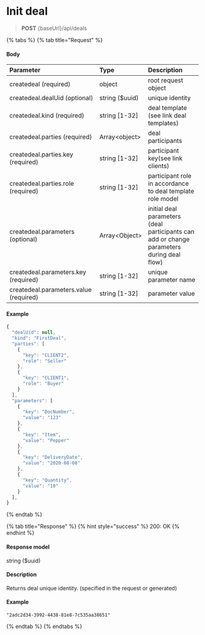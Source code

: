 # Init deal

> **POST** {baseUrl}/api/deals

{% tabs %}
{% tab title="Request" %}
#### Body

| Parameter | Type | Description |
| :--- | :--- | :--- |
| createdeal                                 \(required\) | object | root request object |
| createdeal.dealUid             \(optional\) | string \($uuid\) | unique identity |
| createdeal.kind        \(required\) | string \[1-32\] | deal template \(see link deal templates\) |
| createdeal.parties   \(required\) | Array&lt;object&gt; | deal participants |
| createdeal.parties.key \(required\) | string \[1-32\] | participant key\(see link clients\) |
| createdeal.parties.role \(required\) | string \[1-32\] | participant role in accordance to deal template role model |
| createdeal.parameters \(optional\) | Array&lt;Object&gt; | initial deal parameters \(deal participants can add or change parameters during deal flow\) |
| createdeal.parameters.key \(required\) | string \[1-32\] | unique parameter name  |
| createdeal.parameters.value \(required\) | string \[1-32\] | parameter value |

#### Example

```javascript
{
  "dealUid": null,
  "kind": "FirstDeal",
  "parties": [
    {
      "key": "CLIENT2",
      "role": "Seller"
    },
    {
      "key": "CLIENT1",
      "role": "Buyer"
    }
  ],
  "parameters": [
    {
      "key": "DocNumber",
      "value": "123"
    },
    {
      "key": "Item",
      "value": "Pepper"
    },
    {
      "key": "DeliveryDate",
      "value": "2020-08-08"
    },
    {
      "key": "Quantity",
      "value": "10"
    }
  ],
}
```
{% endtab %}

{% tab title="Response" %}
{% hint style="success" %}
200: OK
{% endhint %}

#### Response model

string \($uuid\)

#### Description

Returns deal unique identity. \(specified in the request or generated\) 

#### Example

```text
"2adc2d34-3992-4438-81e8-7c535aa38651"
```
{% endtab %}
{% endtabs %}



